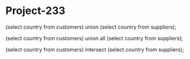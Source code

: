 # Project-233
(select country from customers)
union
(select country from suppliers);

(select country from customers)
union all
(select country from suppliers);

(select country from customers)
intersect
(select country from suppliers);
